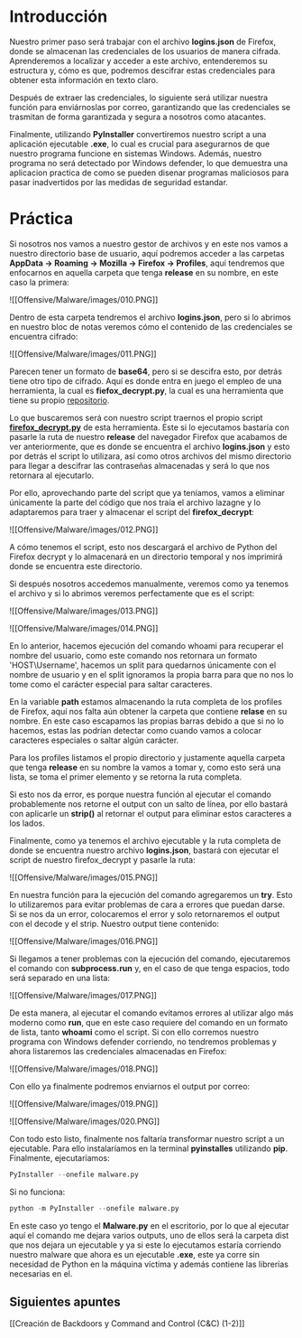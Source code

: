 # Introducción

Nuestro primer paso será trabajar con el archivo **logins.json** de Firefox, donde se almacenan las credenciales de los usuarios de manera cifrada. Aprenderemos a localizar y acceder a este archivo, entenderemos su estructura y, cómo es que, podremos descifrar estas credenciales para obtener esta información en texto claro. 

Después de extraer las credenciales, lo siguiente será utilizar nuestra función para enviárnoslas por correo, garantizando que las credenciales se trasmitan de forma garantizada y segura a nosotros como atacantes. 

Finalmente, utilizando **PyInstaller** convertiremos nuestro script a una aplicación ejecutable **.exe**, lo cual es crucial para asegurarnos de que nuestro programa funcione en sistemas Windows. Además, nuestro programa no será detectado por Windows defender, lo que demuestra una aplicacion practica de como se pueden disenar programas maliciosos para pasar inadvertidos por las medidas de seguridad estandar.

# Práctica

Si nosotros nos vamos a nuestro gestor de archivos y en este nos vamos a nuestro directorio base de usuario, aquí podremos acceder a las carpetas **AppData -> Roaming -> Mozilla -> Firefox -> Profiles**, aquí tendremos que enfocarnos en aquella carpeta que tenga **release** en su nombre, en este caso la primera:

![[Offensive/Malware/images/010.PNG]]

Dentro de esta carpeta tendremos el archivo **logins.json**, pero si lo abrimos en nuestro bloc de notas veremos cómo el contenido de las credenciales se encuentra cifrado:

![[Offensive/Malware/images/011.PNG]]

Parecen tener un formato de **base64**, pero si se descifra esto, por detrás tiene otro tipo de cifrado. Aquí es donde entra en juego el empleo de una herramienta, la cual es **fiefox_decrypt.py**, la cual es una herramienta que tiene su propio [repositorio](https://github.com/unode/firefox_decrypt). 

Lo que buscaremos será con nuestro script traernos el propio script **[firefox_decrypt.py](https://raw.githubusercontent.com/unode/firefox_decrypt/refs/heads/main/firefox_decrypt.py)** de esta herramienta. Este si lo ejecutamos bastaría con pasarle la ruta de nuestro **release** del navegador Firefox que acabamos de ver anteriormente, que es donde se encuentra el archivo **logins.json** y esto por detrás el script lo utilizara, así como otros archivos del mismo directorio para llegar a descifrar las contraseñas almacenadas y será lo que nos retornara al ejecutarlo. 

Por ello, aprovechando parte del script que ya teníamos, vamos a eliminar únicamente la parte del código que nos traía el archivo lazagne y lo adaptaremos para traer y almacenar el script del **firefox_decrypt**:

![[Offensive/Malware/images/012.PNG]]

A cómo tenemos el script, esto nos descargará el archivo de Python del Firefox decrypt y lo almacenará en un directorio temporal y nos imprimirá donde se encuentra este directorio. 

Si después nosotros accedemos manualmente, veremos como ya tenemos el archivo y si lo abrimos veremos perfectamente que es el script:

![[Offensive/Malware/images/013.PNG]]

![[Offensive/Malware/images/014.PNG]]

En lo anterior, hacemos ejecución del comando whoami para recuperar el nombre del usuario, como este comando nos retornara un formato 'HOST\Username', hacemos un split para quedarnos únicamente con el nombre de usuario y en el split ignoramos la propia barra para que no nos lo tome como el carácter especial para saltar caracteres. 

En la variable **path** estamos almacenando la ruta completa de los profiles de Firefox, aquí nos falta aún obtener la carpeta que contiene **relase** en su nombre. En este caso escapamos las propias barras debido a que si no lo hacemos, estas las podrían detectar como cuando vamos a colocar caracteres especiales o saltar algún carácter.

Para los profiles listamos el propio directorio y justamente aquella carpeta que tenga **release** en su nombre la vamos a tomar y, como esto será una lista, se toma el primer elemento y se retorna la ruta completa. 

Si esto nos da error, es porque nuestra función al ejecutar el comando probablemente nos retorne el output con un salto de línea, por ello bastará con aplicarle un **strip()** al retornar el output para eliminar estos caracteres a los lados.

Finalmente, como ya tenemos el archivo ejecutable y la ruta completa de donde se encuentra nuestro archivo **logins.json**, bastará con ejecutar el script de nuestro firefox_decrypt y pasarle la ruta:

![[Offensive/Malware/images/015.PNG]]

En nuestra función para la ejecución del comando agregaremos un **try**. Esto lo utilizaremos para evitar problemas de cara a errores que puedan darse. Si se nos da un error, colocaremos el error y solo retornaremos el output con el decode y el strip. Nuestro output tiene contenido:

![[Offensive/Malware/images/016.PNG]]

Si llegamos a tener problemas con la ejecución del comando, ejecutaremos el comando con **subprocess.run** y, en el caso de que tenga espacios, todo será separado en una lista:

![[Offensive/Malware/images/017.PNG]]

De esta manera, al ejecutar el comando evitamos errores al utilizar algo más moderno como **run**, que en este caso requiere del comando en un formato de lista, tanto **whoami** como el script. Si con ello corremos nuestro programa con Windows defender corriendo, no tendremos problemas y ahora listaremos las credenciales almacenadas en Firefox:

![[Offensive/Malware/images/018.PNG]]

Con ello ya finalmente podremos enviarnos el output por correo:

![[Offensive/Malware/images/019.PNG]]

![[Offensive/Malware/images/020.PNG]]

Con todo esto listo, finalmente nos faltaría transformar nuestro script a un ejecutable. Para ello instalaríamos en la terminal **pyinstalles** utilizando **pip**. Finalmente, ejecutaríamos:

```python
PyInstaller --onefile malware.py
```

Si no funciona:

```python
python -m PyInstaller --onefile malware.py
```

En este caso yo tengo el **Malware.py** en el escritorio, por lo que al ejecutar aquí el comando me dejara varios outputs, uno de ellos será la carpeta dist que nos dejara un ejecutable y ya si este lo ejecutamos estaría corriendo nuestro malware que ahora es un ejecutable **.exe**, este ya corre sin necesidad de Python en la máquina víctima y además contiene las librerías necesarias en el.

## Siguientes apuntes

[[Creación de Backdoors y Command and Control (C&C) (1-2)]]
